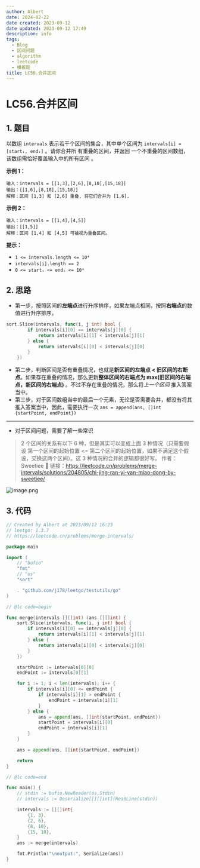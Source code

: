 ```yaml
---
author: Albert
date: 2024-02-22
date created: 2023-09-12
date updated: 2023-09-12 17:49
description: info
tags:
  - Blog
  - 区间问题
  - algorithm
  - leetcode
  - 模板题
title: LC56.合并区间
---
```


# LC56.合并区间

## 1. 题目

[link]: https://leetcode.cn/problems/merge-intervals/

以数组 `intervals` 表示若干个区间的集合，其中单个区间为 `intervals[i] = [startᵢ, endᵢ]` 。请你合并所
有重叠的区间，并返回 一个不重叠的区间数组，该数组需恰好覆盖输入中的所有区间 。

**示例 1：**

```
输入：intervals = [[1,3],[2,6],[8,10],[15,18]]
输出：[[1,6],[8,10],[15,18]]
解释：区间 [1,3] 和 [2,6] 重叠, 将它们合并为 [1,6].

```

**示例 2：**

```
输入：intervals = [[1,4],[4,5]]
输出：[[1,5]]
解释：区间 [1,4] 和 [4,5] 可被视为重叠区间。
```

**提示：**

- `1 <= intervals.length <= 10⁴`
- `intervals[i].length == 2`
- `0 <= startᵢ <= endᵢ <= 10⁴`

## 2. 思路

- 第一步，按照区间的**左端点**进行升序排序，如果左端点相同，按照**右端点**的数值进行升序排序。

```go
sort.Slice(intervals, func(i, j int) bool {
		if intervals[i][0] == intervals[j][0] {
			return intervals[i][1] < intervals[j][1]
		} else {
			return intervals[i][0] < intervals[j][0]
		}
	})
```

- 第二步，判断区间是否有重叠情况，也就是**新区间的左端点 < 旧区间的右断点**。如果存在重叠的情况，那么更新**整体区间的右端点为 max(旧区间的右端点，新区间的右端点)** 。不过不存在重叠的情况，那么将*上一个区间* 推入答案当中。
- 第三步，对于区间数组当中的最后一个元素，无论是否需要合并，都没有将其推入答案当中，因此，需要执行一次 `ans = append(ans, []int {startPoint, endPoint})`

---

- 对于区间问题，需要了解一些常识

> 2 个区间的关系有以下 6 种，但是其实可以变成上面 3 种情况（只需要假设 第一个区间的起始位置 <= 第二个区间的起始位置，如果不满足这个假设，交换这两个区间）。这 3 种情况的合并的逻辑都很好写。
> 作者：Sweetiee 🍬 链接：https://leetcode.cn/problems/merge-intervals/solutions/204805/chi-jing-ran-yi-yan-miao-dong-by-sweetiee/

![image.png](https://img-20221128.oss-cn-shanghai.aliyuncs.com/img-2023-05/20230912174920.png)

## 3. 代码

```go
// Created by Albert at 2023/09/12 16:23
// leetgo: 1.3.7
// https://leetcode.cn/problems/merge-intervals/

package main

import (
	// "bufio"
	"fmt"
	// "os"
	"sort"

	. "github.com/j178/leetgo/testutils/go"
)

// @lc code=begin

func merge(intervals [][]int) (ans [][]int) {
	sort.Slice(intervals, func(i, j int) bool {
		if intervals[i][0] == intervals[j][0] {
			return intervals[i][1] < intervals[j][1]
		} else {
			return intervals[i][0] < intervals[j][0]
		}
	})

	startPoint := intervals[0][0]
	endPoint := intervals[0][1]

	for i := 1; i < len(intervals); i++ {
		if intervals[i][0] <= endPoint {
			if intervals[i][1] > endPoint {
				endPoint = intervals[i][1]
			}
		} else {
			ans = append(ans, []int{startPoint, endPoint})
			startPoint = intervals[i][0]
			endPoint = intervals[i][1]
		}
	}

	ans = append(ans, []int{startPoint, endPoint})

	return
}

// @lc code=end

func main() {
	// stdin := bufio.NewReader(os.Stdin)
	// intervals := Deserialize[[][]int](ReadLine(stdin))

	intervals := [][]int{
		{1, 3},
		{2, 6},
		{8, 10},
		{15, 18},
	}
	ans := merge(intervals)

	fmt.Println("\noutput:", Serialize(ans))
}

```
